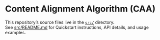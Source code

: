 # Content Alignment Algorithm (CAA)

This repository’s source files live in the [`src/`](src/) directory.  
See [src/README.md](src/README.md) for Quickstart instructions, API details, and usage examples.
